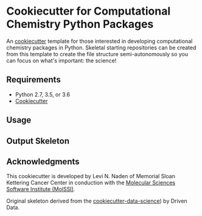 # Cookiecutter for Computational Chemistry Python Packages

An [cookiecutter](https://github.com/audreyr/cookiecutter) template for those interested in developing computational 
chemistry packages in Python. Skeletal starting repositories can be created from this template to create the 
file structure semi-autonomously so you can focus on what's important: the science!

## Requirements

* Python 2.7, 3.5, or 3.6
* [Cookiecutter](http://cookiecutter.readthedocs.io/en/latest/installation.html)

## Usage

## Output Skeleton

## Acknowledgments

This cookiecutter is developed by Levi N. Naden of Memorial Sloan Kettering Cancer Center in conduction with 
the [Molecular Sciences Software Institute (MolSSI)](http://molssi.org/).

Original skeleton derived from the [cookiecutter-data-science](https://github.com/drivendata/cookiecutter-data-science)) 
by Driven Data.